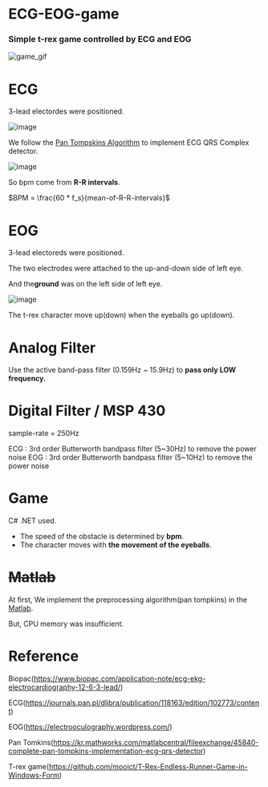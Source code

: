 # ECG-EOG-game
### Simple t-rex game controlled by ECG and EOG

![game_gif](https://user-images.githubusercontent.com/75467530/230481366-1f627547-fa07-401d-8bc6-11f224a45bc2.gif)

# ECG
3-lead electordes were positioned.

![image](https://user-images.githubusercontent.com/75467530/230487219-329eb660-5787-4676-b231-54ddaafa5577.png)


We follow the [Pan Tompskins Algorithm](https://kr.mathworks.com/matlabcentral/fileexchange/45840-complete-pan-tompkins-implementation-ecg-qrs-detector) to implement ECG QRS Complex detector.

![image](https://user-images.githubusercontent.com/75467530/230486414-8376a7cc-0ec9-4d30-a91b-a0c71a95dc11.png)


So bpm come from **R-R intervals**.

$BPM = \frac{60 * f_s}{mean-of-R-R-intervals}$


# EOG
3-lead electoreds were positioned.

The two electrodes were attached to the up-and-down side of left eye.

And the**ground** was on the left side of left eye.

![image](https://user-images.githubusercontent.com/75467530/230487631-4650bf8f-226b-46e6-b07d-32f2b1afad93.png)

The t-rex character move up(down) when the eyeballs go up(down).

# Analog Filter

Use the active band-pass filter (0.159Hz ~ 15.9Hz) to **pass only LOW frequency.**

# Digital Filter / MSP 430

sample-rate = 250Hz

ECG : 3rd order Butterworth bandpass filter (5~30Hz) to remove the power noise
EOG : 3rd order Butterworth bandpass filter (5~10Hz) to remove the power noise

# Game
C# .NET used.

- The speed of the obstacle is determined by **bpm**.
- The character moves with **the movement of the eyeballs**.

# ~~Matlab~~

At first, We implement the preprocessing algorithm(pan tompkins) in the [Matlab](https://kr.mathworks.com/?s_tid=gn_logo).

But, CPU memory was insufficient.

# Reference
Biopac(https://www.biopac.com/application-note/ecg-ekg-electrocardiography-12-6-3-lead/)

ECG(https://journals.pan.pl/dlibra/publication/118163/edition/102773/content)

EOG(https://electrooculography.wordpress.com/)

Pan Tomkins(https://kr.mathworks.com/matlabcentral/fileexchange/45840-complete-pan-tompkins-implementation-ecg-qrs-detector)

T-rex game(https://github.com/mooict/T-Rex-Endless-Runner-Game-in-Windows-Form)

